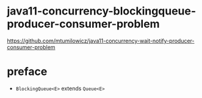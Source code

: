 # java11-concurrency-blockingqueue-producer-consumer-problem

https://github.com/mtumilowicz/java11-concurrency-wait-notify-producer-consumer-problem

# preface
* `BlockingQueue<E>` extends `Queue<E>`